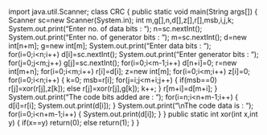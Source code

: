 import java.util.Scanner;
class CRC
{
public static void main(String args[])
{
Scanner sc=new Scanner(System.in);
int m,g[],n,d[],z[],r[],msb,i,j,k;
System.out.print(“Enter no. of data bits : “);
n=sc.nextInt();
System.out.print(“Enter no. of generator bits : “);
m=sc.nextInt();
d=new int[n+m];
g=new int[m];
System.out.print(“Enter data bits : “);
for(i=0;i<n;i++)
d[i]=sc.nextInt();
System.out.print(“Enter generator bits : “);
for(j=0;j<m;j++)
g[j]=sc.nextInt();
for(i=0;i<m-1;i++)
d[n+i]=0;
r=new int[m+n];
for(i=0;i<m;i++)
r[i]=d[i];
z=new int[m];
for(i=0;i<m;i++)
z[i]=0;
for(i=0;i<n;i++)
{
k=0;
msb=r[i];
for(j=i;j<m+i;j++)
{
if(msb==0)
r[j]=xor(r[j],z[k]);
else
r[j]=xor(r[j],g[k]);
k++;
}
r[m+i]=d[m+i];
}
System.out.print(“The code bits added are : “);
for(i=n;i<n+m-1;i++)
{
d[i]=r[i];
System.out.print(d[i]);
}
System.out.print(“\nThe code data is : “);
for(i=0;i<n+m-1;i++)
{
System.out.print(d[i]);
}
}
public static int xor(int x,int y)
{
if(x==y)
return(0);
else
return(1);
}
}
